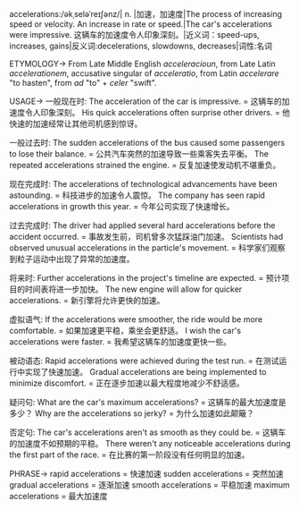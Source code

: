 accelerations:/əkˌseləˈreɪʃənz/| n. |加速，加速度|The process of increasing speed or velocity.  An increase in rate or speed.|The car's accelerations were impressive. 这辆车的加速度令人印象深刻。|近义词：speed-ups, increases, gains|反义词:decelerations, slowdowns, decreases|词性:名词

ETYMOLOGY->
From Late Middle English *acceleracioun*, from Late Latin *accelerationem*, accusative singular of *acceleratio*, from Latin *accelerare* "to hasten", from *ad* "to" + *celer* "swift".

USAGE->
一般现在时:
The acceleration of the car is impressive. = 这辆车的加速度令人印象深刻。
His quick accelerations often surprise other drivers. = 他快速的加速经常让其他司机感到惊讶。


一般过去时:
The sudden accelerations of the bus caused some passengers to lose their balance. = 公共汽车突然的加速导致一些乘客失去平衡。
The repeated accelerations strained the engine. = 反复加速使发动机不堪重负。


现在完成时:
The accelerations of technological advancements have been astounding. = 科技进步的加速令人震惊。
The company has seen rapid accelerations in growth this year. = 今年公司实现了快速增长。


过去完成时:
The driver had applied several hard accelerations before the accident occurred. = 事故发生前，司机曾多次猛踩油门加速。
Scientists had observed unusual accelerations in the particle's movement. = 科学家们观察到粒子运动中出现了异常的加速度。


将来时:
Further accelerations in the project's timeline are expected. = 预计项目的时间表将进一步加快。
The new engine will allow for quicker accelerations. = 新引擎将允许更快的加速。


虚拟语气:
If the accelerations were smoother, the ride would be more comfortable. = 如果加速更平稳，乘坐会更舒适。
I wish the car's accelerations were faster. = 我希望这辆车的加速度更快一些。


被动语态:
Rapid accelerations were achieved during the test run. = 在测试运行中实现了快速加速。
Gradual accelerations are being implemented to minimize discomfort. = 正在逐步加速以最大程度地减少不舒适感。


疑问句:
What are the car's maximum accelerations? = 这辆车的最大加速度是多少？
Why are the accelerations so jerky? = 为什么加速如此颠簸？


否定句:
The car's accelerations aren't as smooth as they could be. = 这辆车的加速度不如预期的平稳。
There weren't any noticeable accelerations during the first part of the race. = 在比赛的第一阶段没有任何明显的加速。




PHRASE->
rapid accelerations = 快速加速
sudden accelerations = 突然加速
gradual accelerations = 逐渐加速
smooth accelerations = 平稳加速
maximum accelerations = 最大加速度
